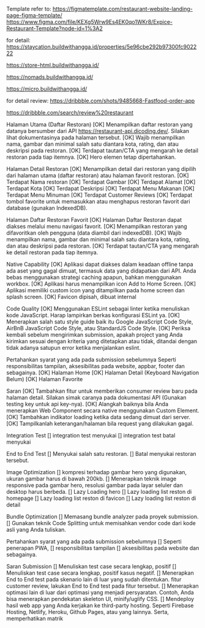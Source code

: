 Template refer to: https://figmatemplate.com/restaurant-website-landing-page-figma-template/
https://www.figma.com/file/KEXg5Wrw9Es4EK0qo1WKr8/Expice-Restaurant-Template?node-id=1%3A2


for detail:
https://staycation.buildwithangga.id/properties/5e96cbe292b97300fc902222

https://store-html.buildwithangga.id/

https://nomads.buildwithangga.id/

https://micro.buildwithangga.id/

for detail review:
https://dribbble.com/shots/9485668-Fastfood-order-app

https://dribbble.com/search/review%20restaurant

Halaman Utama (Daftar Restoran)
[OK] Menampilkan daftar restoran yang datanya bersumber dari API https://restaurant-api.dicoding.dev/. Silakan lihat dokumentasinya pada halaman tersebut.
[OK] Wajib menampilkan nama, gambar dan minimal salah satu diantara kota, rating, dan atau deskripsi pada restoran.
[OK] Terdapat tautan/CTA yang mengarah ke detail restoran pada tiap itemnya.
[OK] Hero elemen tetap dipertahankan.

Halaman Detail Restoran
[OK] Menampilkan detail dari restoran yang dipilih dari halaman utama (daftar restoran) atau halaman favorit restoran.
[OK] Terdapat Nama restoran
[OK] Terdapat Gambar
[OK] Terdapat Alamat
[OK] Terdapat Kota 
[OK] Terdapat Deskripsi
[OK] Terdapat Menu Makanan
[OK] Terdapat Menu Minuman
[OK] Terdapat Customer Reviews
[OK] Terdapat tombol favorite untuk memasukkan atau menghapus restoran favorit dari database (gunakan IndexedDB).

Halaman Daftar Restoran Favorit
[OK] Halaman Daftar Restoran dapat diakses melalui menu navigasi favorit.
[OK] Menampilkan restoran yang difavoritkan oleh pengguna (data diambil dari indexedDB).
[OK] Wajib menampilkan nama, gambar dan minimal salah satu diantara kota, rating, dan atau deskripsi pada restoran.
[OK] Terdapat tautan/CTA yang mengarah ke detail restoran pada tiap itemnya.

Native Capability
[OK] Aplikasi dapat diakses dalam keadaan offline tanpa ada aset yang gagal dimuat, termasuk data yang didapatkan dari API. Anda bebas menggunakan strategi caching apapun, bahkan menggunakan workbox.
[OK] Aplikasi harus menampilkan icon Add to Home Screen.
[OK] Aplikasi memiliki custom icon yang ditampilkan pada home screen dan splash screen.
[OK] Favicon dipisah, dibuat internal

Code Quality
[OK] Menggunakan ESLint sebagai linter ketika menuliskan kode JavaScript. Harap lampirkan berkas konfigurasi ESLint ya.
[OK] Menerapkan salah satu style guide baik itu Google JavaScript Code Style, AirBnB JavaScript Code Style, atau StandardJS Code Style.
[OK] Periksa kembali sebelum mengirimkan submission, apakah project yang Anda kirimkan sesuai dengan kriteria yang ditetapkan atau tidak, ditandai dengan tidak adanya satupun error ketika menjalankan eslint.

Pertahankan syarat yang ada pada submission sebelumnya
Seperti responsibilitas tampilan, aksesibilitas pada website, appbar, footer dan sebagainya.
[OK] Halaman Home
[OK] Halaman Detail (Keyboard Navigation Belum)
[OK] Halaman Favorite

Saran
[OK] Tambahkan fitur untuk memberikan consumer review baru pada halaman detail. Silakan simak caranya pada dokumentasi API (Gunakan testing key untuk api key-nya).
[OK] Alangkah baiknya bila Anda menerapkan Web Component secara native menggunakan Custom Element.
[OK] Tambahkan indikator loading ketika data sedang dimuat dari server.
[OK] Tampilkanlah keterangan/halaman bila request yang dilakukan gagal.


Integration Test
[] integration test menyukai
[] integration test batal menyukai

End to End Test
[] Menyukai salah satu restoran.
[] Batal menyukai restoran tersebut.

Image Optimization
[] kompresi terhadap gambar hero yang digunakan, ukuran gambar harus di bawah 200kb.
[] Menerapkan teknik image responsive pada gambar hero, resolusi gambar pada layar seluler dan desktop harus berbeda.
[] Lazy Loading hero
[] Lazy loading list reston di homepage
[] Lazy loading list reston di favicon
[] Lazy loading list reston di detail

Bundle Optimization
[] Memasang bundle analyzer pada proyek submission.
[] Gunakan teknik Code Splitting untuk memisahkan vendor code dari kode asli yang Anda tuliskan.

Pertahankan syarat yang ada pada submission sebelumnya
[] Seperti penerapan PWA, 
[] responsibilitas tampilan
[] aksesibilitas pada website dan sebagainya.


Saran Submission
[] Menuliskan test case secara lengkap, positif
[] Menuliskan test case secara lengkap, positif kasus negatif.
[] Menerapkan End to End test pada skenario lain di luar yang sudah ditentukan. fitur customer review, lakukan End to End test pada fitur tersebut.
[] Menerapkan optimasi lain di luar dari optimasi yang menjadi persyaratan. Contoh, Anda bisa menerapkan pendekatan skeleton UI, minify/uglify CSS.
[] Mendeploy hasil web app yang Anda kerjakan ke third-party hosting. Seperti Firebase Hosting, Netlify, Heroku, Github Pages, atau yang lainnya. Serta, memperhatikan matrik